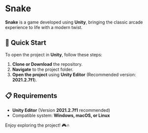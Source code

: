 # Snake

**Snake** is a game developed using **Unity**, bringing the classic arcade experience to life with a modern twist.

## 🚀 Quick Start

To open the project in **Unity**, follow these steps:

1. **Clone or Download** the repository.
2. **Navigate** to the project folder.
3. **Open the project** using **Unity Editor** (Recommended version: **2021.2.7f1**).

## 📋 Requirements

- **Unity Editor** (Version **2021.2.7f1** recommended)
- Compatible system: **Windows, macOS, or Linux**

Enjoy exploring the project! 🎮🔥
